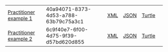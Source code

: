 <table class="list" width="100%">            
            <tr>
                <td><a href="Practitioner-40a94071-8373-4d53-a788-63b79c75a3c1.html">Practitioner example 1</a></td>
                <td>40a94071-8373-4d53-a788-63b79c75a3c1</td>
                <td><a href="Practitioner-40a94071-8373-4d53-a788-63b79c75a3c1.xml.html">XML</a></td>
                <td><a href="Practitioner-40a94071-8373-4d53-a788-63b79c75a3c1.json.html">JSON</a></td>
                <td><a href="Practitioner-40a94071-8373-4d53-a788-63b79c75a3c1.ttl.html">Turtle</a></td>
                <td></td>
            </tr>
             <tr>
                <td><a href="Practitioner-6c9f40e7-6f00-4d75-9f39-d57bd620d855.html">Practitioner example 2</a></td>
                <td>6c9f40e7-6f00-4d75-9f39-d57bd620d855</td>
                <td><a href="Practitioner-6c9f40e7-6f00-4d75-9f39-d57bd620d855.xml.html">XML</a></td>
                <td><a href="Practitioner-6c9f40e7-6f00-4d75-9f39-d57bd620d855.json.html">JSON</a></td>
                <td><a href="Practitioner-6c9f40e7-6f00-4d75-9f39-d57bd620d855.ttl.html">Turtle</a></td>
                <td></td>
            </tr>
 </table>